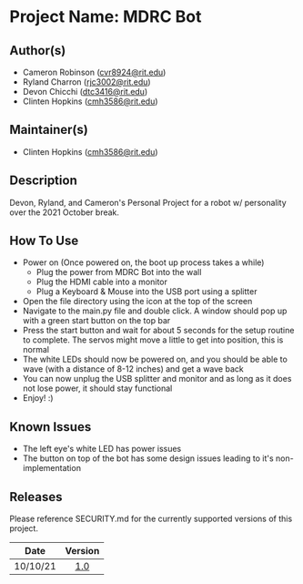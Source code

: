 # Project Name: MDRC Bot

## Author(s)
- Cameron Robinson (cvr8924@rit.edu)
- Ryland Charron (rjc3002@rit.edu)
- Devon Chicchi (dtc3416@rit.edu)
- Clinten Hopkins (cmh3586@rit.edu)

## Maintainer(s)
- Clinten Hopkins (cmh3586@rit.edu)

## Description
Devon, Ryland, and Cameron's Personal Project for a robot w/ personality over the 2021 October break.

## How To Use
- Power on (Once powered on, the boot up process takes a while)
  - Plug the power from MDRC Bot into the wall
  - Plug the HDMI cable into a monitor
  - Plug a Keyboard & Mouse into the USB port using a splitter
- Open the file directory using the icon at the top of the screen
- Navigate to the main.py file and double click. A window should pop up with a green start button on the top bar
- Press the start button and wait for about 5 seconds for the setup routine to complete. The servos might move a little
to get into position, this is normal
- The white LEDs should now be powered on, and you should be able to wave (with a distance of 8-12 inches) and get a 
wave back
- You can now unplug the USB splitter and monitor and as long as it does not lose power, it should stay functional
- Enjoy! :)

## Known Issues
- The left eye's white LED has power issues
- The button on top of the bot has some design issues leading to it's non-implementation

## Releases
Please reference SECURITY.md for the currently supported versions of this project. 

|    Date    |                             Version                            |
|:----------:|:--------------------------------------------------------------:|
|  10/10/21  |  [1.0](https://github.com/RIT-MDRC/MDRCBot/releases/tag/v1.0)  |

